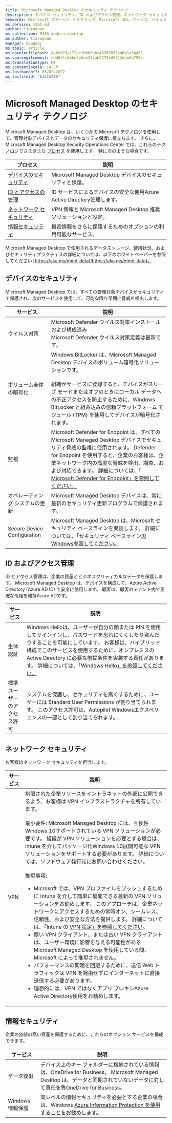 ```yaml
---
title: Microsoft Managed Desktop のセキュリティ テクノロジ
description: デバイス セキュリティ、ID およびアクセス管理、ネットワーク セキュリティ、および情報セキュリティに使用されるテクノロジ
keywords: Microsoft マネージド デスクトップ、Microsoft 365、サービス、ドキュメント
ms.service: m365-md
author: tiaraquan
ms.collection: M365-modern-desktop
ms.author: tiaraquan
manager: dougeby
ms.topic: article
ms.openlocfilehash: 4a6eb73a172ecfb680cbc48367851e40b1a54401
ms.sourcegitcommit: bdd6ffc6ebe4e6cb212ab22793d9513dae6d798c
ms.translationtype: MT
ms.contentlocale: ja-JP
ms.lasthandoff: 03/08/2022
ms.locfileid: "63315415"
---
```

# <a name="security-technologies-in-microsoft-managed-desktop"></a>Microsoft Managed Desktop のセキュリティ テクノロジ

<!--Security, also Onboarding doc: data handling/store, privileged account access -->

Microsoft Managed Desktop は、いくつかの Microsoft テクノロジを使用して、管理対象デバイスとデータのセキュリティ保護に役立ちます。 さらに、Microsoft Managed Desktop Security Operations Center では、これらのテクノロジでさまざまな [プロセス](security-operations.md) を使用します。 特に次のような場合です。

| プロセス | 説明 |
| ------ | ------ |
| [デバイスのセキュリティ](#device-security)| Microsoft Managed Desktop デバイスのセキュリティと保護。 |
| [ID とアクセスの管理](#identity-and-access-management) | ID サービスによるデバイスの安全な使用Azure Active Directory管理します。 |
| [ネットワーク セキュリティ](#network-security)| VPN 情報と Microsoft Managed Desktop 推奨ソリューションと設定。 |
| [情報セキュリティ](#information-security)| 機密情報をさらに保護するためのオプションの利用可能なサービス。 |

Microsoft Managed Desktop で使用されるデータストレージ、使用状況、およびセキュリティプラクティスの詳細については、以下のホワイトペーパーを参照してください [https://aka.ms/mmd-data](https://aka.ms/mmd-data)。

## <a name="device-security"></a>デバイスのセキュリティ

Microsoft Managed Desktop では、すべての管理対象デバイスがセキュリティで保護され、次のサービスを使用して、可能な限り早期に脅威を検出します。

| サービス | 説明 |
| ----- | ----- |
| ウイルス対策 | Microsoft Defender ウイルス対策インストールおよび構成済み<br>Microsoft Defender ウイルス対策定義は最新です。 |
| ボリューム全体の暗号化 | Windows BitLocker は、Microsoft Managed Desktop デバイスのボリューム暗号化ソリューションです。<br><br>組織がサービスに登録すると、デバイスがスリープ モードまたはオフのときにローカル データへの不正アクセスを防止するために、Windows BitLocker と組み込みの信頼プラットフォーム モジュール (TPM) を使用してデバイスが暗号化されます。
| 監視 | Microsoft Defender for Endpoint は、すべての Microsoft Managed Desktop デバイスでセキュリティ脅威の監視に使用されます。 Defender for Endpoint を使用すると、企業のお客様は、企業ネットワーク内の高度な脅威を検出、調査、および対応できます。 詳細については、「 [Microsoft Defender for Endpoint」を参照してください。](/windows/threat-protection/windows-defender-atp/windows-defender-advanced-threat-protection) |
| オペレーティング システムの更新 | Microsoft Managed Desktop デバイスは、常に最新のセキュリティ更新プログラムで保護されます。 |
| Secure Device Configuration | Microsoft Managed Desktop は、Microsoft セキュリティ ベースラインを実装します。 詳細については、「セキュリティ ベースライン[のWindows参照してください。](/windows/security/threat-protection/windows-security-baselines)|

## <a name="identity-and-access-management"></a>ID およびアクセス管理

ID とアクセス管理は、企業の資産とビジネスクリティカルなデータを保護します。 Microsoft Managed Desktop は、デバイスを構成して、Azure Active Directory (Azure AD ID) で安全に使用します。 顧客は、顧客のテナント内で正確な情報を維持Azure ADです。

| サービス | 説明 |
| ----- | ----- |
| 生体認証 | Windows Helloは、ユーザーが自分の顔または PIN を使用してサインインし、パスワードを忘れにくくしたり盗んだりすることを可能にしています。 お客様は、ハイブリッド構成でこのサービスを使用するために、オンプレミスの Active Directory に必要な前提条件を実装する責任があります。 詳細については、「Windows Hello[」を参照してください。](/windows-hardware/design/device-experiences/windows-hello) |
| 標準ユーザーのアクセス許可 | システムを保護し、セキュリティを高くするために、ユーザーには Standard User Permissions が割り当てられます。 このアクセス許可は、Autopilot Windowsエクスペリエンスの一部として割り当てられます。

## <a name="network-security"></a>ネットワーク セキュリティ

お客様はネットワーク セキュリティを担当します。

| サービス | 説明 |
| ----- | ----- |
| VPN | 制限された企業リソースをイントラネットの外部に公開できるよう、お客様は VPN インフラストラクチャを所有しています。<br><br>最小要件: Microsoft Managed Desktop には、互換性Windows 10サポートされている VPN ソリューションが必要です。 組織が VPN ソリューションを必要とする場合は、Intune を介してパッケージ化Windows 10展開可能な VPN ソリューションをサポートする必要があります。 詳細については、ソフトウェア発行元にお問い合わせください。<br><br>推奨事項:<br><ul><li> Microsoft では、VPN プロファイルをプッシュするために Intune を介して簡単に展開できる最新の VPN ソリューションをお勧めします。 このアプローチは、企業ネットワークにアクセスするための常時オン、シームレス、信頼性、および安全な方法を提供します。 詳細については、「Intune の [VPN 設定」を参照してください](/intune/vpn-settings-configure)。</li><li>厚い VPN クライアント、または古い VPN クライアントは、ユーザー環境に影響を与える可能性がある Microsoft Managed Desktop を使用している間、Microsoft によって推奨されません。</li><li>パフォーマンスの問題を回避するために、送信 Web トラフィックは VPN を経由せずにインターネットに直接送信する必要があります。</li><li>理想的には、VPN ではなくアプリ プロキシAzure Active Directory使用をお勧めします。</li></ul>

## <a name="information-security"></a>情報セキュリティ

企業の価値の高い資産を保護するために、これらのオプション サービスを構成できます。

| サービス | 説明 |
| ----- | ----- |
| データ復旧 | デバイス上のキー フォルダーに格納されている情報は、OneDrive for Business。 Microsoft Managed Desktop は、データと同期されていないデータに対して責任を負OneDrive for Business。
| Windows 情報保護 | 高レベルの情報セキュリティを必要とする企業の場合は、Windows [Azure Information Protection を](/windows/threat-protection/windows-information-protection/protect-enterprise-data-using-wip)[使用することをお勧めします。](https://www.microsoft.com/cloud-platform/azure-information-protection)
